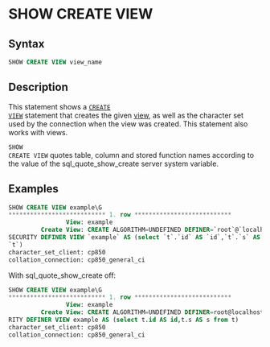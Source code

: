 # SHOW CREATE VIEW

## Syntax

```sql
SHOW CREATE VIEW view_name
```

## Description

This statement shows a <code class="highlight fixed" style="white-space:pre-wrap">[CREATE VIEW](/programming-customizing-mariadb/views/create-view/)</code> statement that creates the given [view](/programming-customizing-mariadb/views/), as well as the character set used by the connection when the view was created. This statement
also works with views.

<code class="highlight fixed" style="white-space:pre-wrap">SHOW CREATE VIEW</code> quotes table, column and stored function names according to the value of the <a undefined>sql_quote_show_create</a> server system variable.

## Examples

```sql
SHOW CREATE VIEW example\G
*************************** 1. row ***************************
                View: example
         Create View: CREATE ALGORITHM=UNDEFINED DEFINER=`root`@`localhost` SQL
SECURITY DEFINER VIEW `example` AS (select `t`.`id` AS `id`,`t`.`s` AS `s` from
`t`)
character_set_client: cp850
collation_connection: cp850_general_ci
```

With <a undefined>sql_quote_show_create</a> off:

```sql
SHOW CREATE VIEW example\G
*************************** 1. row ***************************
                View: example
         Create View: CREATE ALGORITHM=UNDEFINED DEFINER=root@localhost SQL SECU
RITY DEFINER VIEW example AS (select t.id AS id,t.s AS s from t)
character_set_client: cp850
collation_connection: cp850_general_ci
```